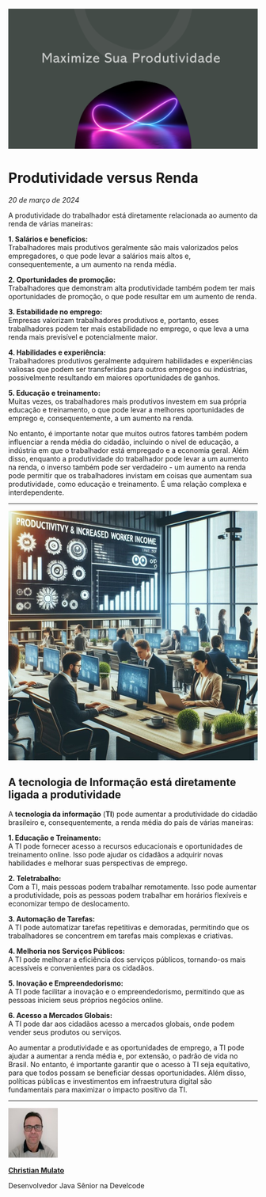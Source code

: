 ![A produtividade está diretamente relacionada com alguns fatores.](/articles/assets/img/2024_03_20_IMAGE_001.png)

# Produtividade versus Renda

*20 de março de 2024*

A produtividade do trabalhador está diretamente relacionada ao aumento da renda de várias maneiras:

**1. Salários e benefícios:**  
Trabalhadores mais produtivos geralmente são mais valorizados pelos empregadores, o que pode levar a salários mais altos e, consequentemente, a um aumento na renda média.

**2. Oportunidades de promoção:**  
Trabalhadores que demonstram alta produtividade também podem ter mais oportunidades de promoção, o que pode resultar em um aumento de renda.

**3. Estabilidade no emprego:**  
Empresas valorizam trabalhadores produtivos e, portanto, esses trabalhadores podem ter mais estabilidade no emprego, o que leva a uma renda mais previsível e potencialmente maior.

**4. Habilidades e experiência:**  
Trabalhadores produtivos geralmente adquirem habilidades e experiências valiosas que podem ser transferidas para outros empregos ou indústrias, possivelmente resultando em maiores oportunidades de ganhos.

**5. Educação e treinamento:**  
Muitas vezes, os trabalhadores mais produtivos investem em sua própria educação e treinamento, o que pode levar a melhores oportunidades de emprego e, consequentemente, a um aumento na renda.

No entanto, é importante notar que muitos outros fatores também podem influenciar a renda média do cidadão, incluindo o nível de educação, a indústria em que o trabalhador está empregado e a economia geral. Além disso, enquanto a produtividade do trabalhador pode levar a um aumento na renda, o inverso também pode ser verdadeiro - um aumento na renda pode permitir que os trabalhadores invistam em coisas que aumentam sua produtividade, como educação e treinamento. É uma relação complexa e interdependente.

---

![A tecnologia de Informação está diretamente ligada a produtividade.](/articles/assets/img/2024_03_20_IMAGE_003.jpeg)

## A tecnologia de Informação está diretamente ligada a produtividade

A **tecnologia da informação** (**TI**) pode aumentar a produtividade do cidadão brasileiro e, consequentemente, a renda média do país de várias maneiras:

**1. Educação e Treinamento:**  
A TI pode fornecer acesso a recursos educacionais e oportunidades de treinamento online. Isso pode ajudar os cidadãos a adquirir novas habilidades e melhorar suas perspectivas de emprego.

**2. Teletrabalho:**  
Com a TI, mais pessoas podem trabalhar remotamente. Isso pode aumentar a produtividade, pois as pessoas podem trabalhar em horários flexíveis e economizar tempo de deslocamento.

**3. Automação de Tarefas:**  
A TI pode automatizar tarefas repetitivas e demoradas, permitindo que os trabalhadores se concentrem em tarefas mais complexas e criativas.

**4. Melhoria nos Serviços Públicos:**  
A TI pode melhorar a eficiência dos serviços públicos, tornando-os mais acessíveis e convenientes para os cidadãos.

**5. Inovação e Empreendedorismo:**  
A TI pode facilitar a inovação e o empreendedorismo, permitindo que as pessoas iniciem seus próprios negócios online.

**6. Acesso a Mercados Globais:**  
A TI pode dar aos cidadãos acesso a mercados globais, onde podem vender seus produtos ou serviços.

Ao aumentar a produtividade e as oportunidades de emprego, a TI pode ajudar a aumentar a renda média e, por extensão, o padrão de vida no Brasil. No entanto, é importante garantir que o acesso à TI seja equitativo, para que todos possam se beneficiar dessas oportunidades. Além disso, políticas públicas e investimentos em infraestrutura digital são fundamentais para maximizar o impacto positivo da TI.

---

[![Christian Mulato](/articles/assets/img/foto_chri.jpg)](https://www.linkedin.com/in/chmulato/)

[**Christian Mulato**](https://www.linkedin.com/in/chmulato/)

Desenvolvedor Java Sênior na Develcode
